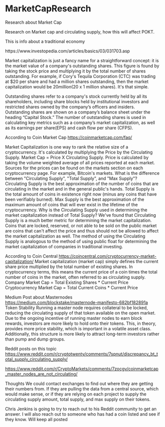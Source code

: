 # MarketCapResearch
Research about Market Cap

Research on Market cap and circulating supply, how this will affect POKT.

This is info about a traditional economy
<p>https://www.investopedia.com/articles/basics/03/031703.asp

Market capitalization is just a fancy name for a straightforward concept: it is the market value of a company's outstanding shares. This figure is found by taking the stock price and multiplying it by the total number of shares outstanding. For example, if Cory's Tequila Corporation (CTC) was trading at $20 per share and had a million shares outstanding, then the market capitalization would be $20 million ($20 x 1 million shares). It's that simple.

Outstanding shares refer to a company's stock currently held by all its shareholders, including share blocks held by institutional investors and restricted shares owned by the company’s officers and insiders. Outstanding shares are shown on a company’s balance sheet under the heading “Capital Stock.” The number of outstanding shares is used in calculating key metrics such as a company’s market capitalization, as well as its earnings per share(EPS) and cash flow per share (CFPS).

According to Coin Market Cap
https://coinmarketcap.com/faq/

Market Capitalization is one way to rank the relative size of a cryptocurrency. It's calculated by multiplying the Price by the Circulating Supply.
Market Cap = Price X Circulating Supply.
Price is calculated by taking the volume weighted average of all prices reported at each market. Sources for the prices can be found on the markets section on each cryptocurrency page. For example, Bitcoin's markets.
What is the difference between "Circulating Supply", "Total Supply", and "Max Supply"?
Circulating Supply is the best approximation of the number of coins that are circulating in the market and in the general public's hands.
Total Supply is the total amount of coins in existence right now (minus any coins that have been verifiably burned).
Max Supply is the best approximation of the maximum amount of coins that will ever exist in the lifetime of the cryptocurrency.
Why is the Circulating Supply used in determining the market capitalization instead of Total Supply?
We've found that Circulating Supply is a much better metric for determining the market capitalization. Coins that are locked, reserved, or not able to be sold on the public market are coins that can't affect the price and thus should not be allowed to affect the market capitalization as well. The method of using the Circulating Supply is analogous to the method of using public float for determining the market capitalization of companies in traditional investing.

According to Coin Central
https://coincentral.com/cryptocurrency-market-capitalization/
Market capitalization (market cap) simply defines the current share price multiplied by the total number of existing shares. In cryptocurrency terms, this means the current price of a coin times the total number of coins in the market, often referred to as circulating supply.
Company Market Cap = Total Existing Shares * Current Price
Cryptocurrency Market Cap = Total Current Coins * Current Price


Medium Post about Masternodes
https://medium.com/blockstake/masternode-manifesto-682bf182891a
Token Stability
Running a master node requires collateral to be locked, reducing the circulating supply of that token available on the open market.
Due to the ongoing incentive of running master nodes to earn block rewards, investors are more likely to hold onto their tokens.
This, in theory, provides more price stability, which is important in a volatile asset class. Additionally, this structure is more likely to attract long-term investors rather than pump and dump groups.

Reddit posts on this topic
https://www.reddit.com/r/cryptotwenty/comments/7spnut/discrepancy_bt_total_supply_circulating_supply/

https://www.reddit.com/r/CryptoMarkets/comments/7zocgv/coinmarketcap_master_nodes_are_not_circulating/


Thoughts
We could contact exchanges to find out where they are getting their numbers from. If they are pulling the data from a central source, which would make sense, or if they are relying on each project to supply the circulating supply amount, total supply, and max supply on their tokens. 

Chris Jenkins is going to try to reach out to his Reddit community to get an answer. I will also reach out to someone who has had a coin listed and see if they know. Will keep all posted
